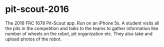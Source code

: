# pit-scout-2016
The 2016 FRC 1678 Pit-Scout app. Run on an iPhone 5s. A student visits all the pits in the competition and talks to the teams to gather information like number of wheels on the robot, pit organization etc. They also take and upload photos of the robot.
